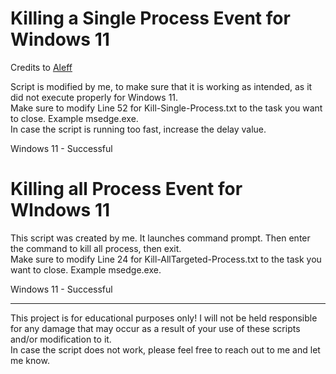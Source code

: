 # Killing a Single Process Event for Windows 11

Credits to [Aleff](https://github.com/aleff-github)

Script is modified by me, to make sure that it is working as intended, as it did not execute properly for Windows 11.<br>
Make sure to modify Line 52 for Kill-Single-Process.txt to the task you want to close. Example msedge.exe.<br>
In case the script is running too fast, increase the delay value.

Windows 11 - Successful<br>

# Killing all Process Event for WIndows 11

This script was created by me. It launches command prompt. Then enter the command to kill all process, then exit.<br>
Make sure to modify Line 24 for Kill-AllTargeted-Process.txt to the task you want to close. Example msedge.exe.

Windows 11 - Successful<br>

----------------------------------------------------------
This project is for educational purposes only! I will not be held responsible for any damage that may occur as a result of your use of these scripts and/or modification to it.<br>
In case the script does not work, please feel free to reach out to me and let me know. 
